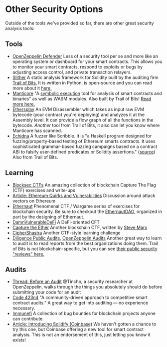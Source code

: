 # Other Security Options

Outside of the tools we've provided so far, there are other great security analysis tools:

## Tools
- <a href="https://openzeppelin.com/defender/" target="_blank" rel="noopener noreferrer">OpenZeppelin Defender</a> Less of a security tool per se and more like an operating system or dashboard for your smart contracts. This allows you to monitor your smart contracts, respond to exploits or bugs by adjusting access control, and private transaction relayers.
- <a href="https://github.com/crytic/slither" target="_blank" rel="noopener noreferrer">Slither</a> A static analysis framework for Solidity built by the auditing firm <a href="https://www.trailofbits.com/" target="_blank" rel="noopener noreferrer">Trail of Bits.</a> It is written in Python, is open-source and you can read more about it <a href="https://blog.trailofbits.com/2018/10/19/slither-a-solidity-static-analysis-framework/" target="_blank" rel="noopener noreferrer">here.</a> 
- <a href="https://github.com/trailofbits/manticore" target="_blank" rel="noopener noreferrer">Manticore</a> "A <a href="https://en.wikipedia.org/wiki/Symbolic_execution" target="_blank" rel="noopener noreferrer">symbolic execution</a> tool for analysis of smart contracts and binaries" as well as WASM modules. Also built by Trail of Bits! <a href="https://blog.trailofbits.com/2017/04/27/manticore-symbolic-execution-for-humans/" target="_blank" rel="noopener noreferrer">Read more here.</a>
- <a href="https://github.com/crytic/ethersplay" target="_blank" rel="noopener noreferrer">Ethersplay</a> An EVM Disassembler which takes as input raw EVM bytecode (your contract you're deploying) and analyzes it at the Assembly level. It can provide a flow graph of all the functions in the bytecode. *Another* tool from Trail of Bits, it also can let you know where Manticore has scanned.
- <a href="https://github.com/crytic/echidna" target="_blank" rel="noopener noreferrer">Echidna</a> A fuzzer like Scribble. It is "a Haskell program designed for fuzzing/property-based testing of Ethereum smarts contracts. It uses sophisticated grammar-based fuzzing campaigns based on a contract ABI to falsify user-defined predicates or Solidity assertions." (<a href="https://github.com/crytic/echidna" target="_blank" rel="noopener noreferrer">source</a>) Also from Trail of Bits.

## Learning
- <a href="https://github.com/openblocksec/blocksec-ctfs" target="_blank" rel="noopener noreferrer">Blocksec CTFs</a> An amazing collection of blockchain Capture The Flag (CTF) exercises and write-ups
- <a href="https://swende.se/blog/Ethereum_quirks_and_vulns.html" target="_blank" rel="noopener noreferrer">Article: Ethereum Quirks and Vulnerabilities</a> Discussion around attack vectors on Ethereum
- <a href="https://ethernaut.openzeppelin.com/" target="_blank" rel="noopener noreferrer">Ethernaut</a> Phenomenal CTF / Wargame series of exercises for blockchain security. Be sure to checkout the <a href="https://twitter.com/ethernautdao?lang=en" target="_blank" rel="noopener noreferrer">EthernautDAO,</a> organized in part by the designing of Ethernaut.
- <a href="https://www.damnvulnerabledefi.xyz/" target="_blank" rel="noopener noreferrer">DamnVulnerableDeFi</a> A DeFi-oriented CFT
- <a href="https://capturetheether.com/" target="_blank" rel="noopener noreferrer">Capture the Ether</a> Another blockchain CTF, written by <a href="https://twitter.com/smarx" target="_blank" rel="noopener noreferrer">Steve Marx</a>
- <a href="https://ciphershastra.com/" target="_blank" rel="noopener noreferrer">CipherShastra</a> Another CTF-style learning challenge
- <a href="https://consensys.net/diligence/audits/" target="_blank" rel="noopener noreferrer">Diligence Public Audits,</a> <a href="https://blog.openzeppelin.com/security-audits/" target="_blank" rel="noopener noreferrer">OpenZeppelin Audits</a> Another great way to learn to audit is to read reports from the best organizations doing them. Trail of Bits is not blockchain-specific, but you can see <a href="https://github.com/trailofbits/publications#security-reviews" target="_blank" rel="noopener noreferrer">their public security "reviews" here.</a>

## Audits
- <a href="https://mobile.twitter.com/tinchoabbate/status/1400170232904400897?s=20" target="_blank" rel="noopener noreferrer">Thread: Before an Audit</a> @Tincho, a security researcher at OpenZeppelin, walks through the things you absolutely should do before submitting your code for an audit
- <a href="https://code423n4.com/" target="_blank" rel="noopener noreferrer">Code 423n4</a> "A community-driven approach to competitive smart contract audits." A great way to get into auditing — no experience necessary.
- <a href="https://immunefi.com/" target="_blank" rel="noopener noreferrer">Immunefi</a> A collection of bug bounties for blockchain projects anyone can contribute.
- <a href="https://blog.coinbase.com/introducing-solidify-a-tool-to-automatically-detect-and-classify-smart-contract-security-risks-73a1338fdbbe" target="_blank" rel="noopener noreferrer">Article: Introducing Solidify (Coinbase)</a> We haven't gotten a chance to try this one, but Coinbase offering a new tool for smart contract analysis. This is not an endorsement of this, just letting you know it exists!